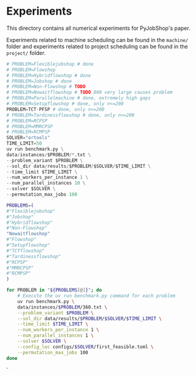 # Experiments

This directory contains all numerical experiments for PyJobShop's paper.

Experiments related to machine scheduling can be found in the `machine/` folder and experiments related to project scheduling can be found in the `project/` folder.


``` python
# PROBLEM=Flexiblejobshop # done
# PROBLEM=Flowshop 
# PROBLEM=Hybridflowshop # done
# PROBLEM=Jobshop # done
# PROBLEM=Non-Flowshop # TODO
# PROBLEM=Nowaitflowshop # TODO 800 very large causes problem
# PROBLEM=Parallelmachine # done, extremely high gaps
# PROBLEM=Setupflowshop # done, only n<=200
PROBLEM=TCT-PFSP # done, only n<=200
# PROBLEM=Tardinessflowshop # done, only n<=200
# PROBLEM=RCPSP
# PROBLEM=MMRCPSP
# PROBLEM=RCMPSP
SOLVER="ortools"
TIME_LIMIT=50
uv run benchmark.py \
data/instances/$PROBLEM/*.txt \
--problem_variant $PROBLEM \
--sol_dir data/results/$PROBLEM/$SOLVER/$TIME_LIMIT \
--time_limit $TIME_LIMIT \
--num_workers_per_instance 1 \
--num_parallel_instances 10 \
--solver $SOLVER \
--permutation_max_jobs 100

```

``` sh
PROBLEMS=(
#"Flexiblejobshop"
#"Jobshop"
#"Hybridflowshop"
#"Non-Flowshop"
"Nowaitflowshop"
#"Flowshop" 
#"Setupflowshop"
#"TCTflowshop"
#"Tardinessflowshop"
#"RCPSP"
#"MMRCPSP"
#"RCMPSP"
)

for PROBLEM in "${PROBLEMS[@]}"; do
    # Execute the uv run benchmark.py command for each problem
    uv run benchmark.py \
    data/instances/$PROBLEM/360.txt \
    --problem_variant $PROBLEM \
    --sol_dir data/results/$PROBLEM/$SOLVER/$TIME_LIMIT \
    --time_limit $TIME_LIMIT \
    --num_workers_per_instance 1 \
    --num_parallel_instances 1 \
    --solver $SOLVER \
    --config_loc configs/$SOLVER/first_feasible.toml \
    --permutation_max_jobs 100 
done

```

`
